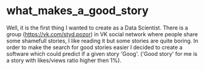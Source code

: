 # what_makes_a_good_story
Well, it is the first thing I wanted to create as a Data Scientist.
There is a group (https://vk.com/styd.pozor) in VK social network where people share some shamefull stories, I like reading it but some stories are quite boring. 
In order to make the search for good stories easier I decided to create a software which could predict if a given story 'Goog'.
('Good story' for me is a story with likes/views ratio higher then 1%).
